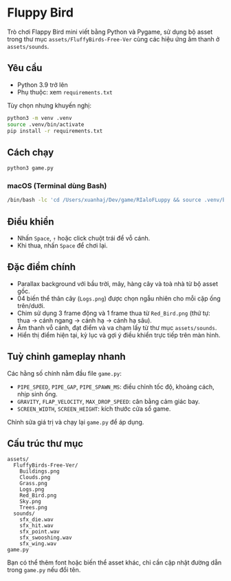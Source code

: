 # Fluppy Bird

Trò chơi Flappy Bird mini viết bằng Python và Pygame, sử dụng bộ asset trong thư mục `assets/FluffyBirds-Free-Ver` cùng các hiệu ứng âm thanh ở `assets/sounds`.

## Yêu cầu

- Python 3.9 trở lên
- Phụ thuộc: xem `requirements.txt`

Tùy chọn nhưng khuyến nghị:

```bash
python3 -m venv .venv
source .venv/bin/activate
pip install -r requirements.txt
```

## Cách chạy

```bash
python3 game.py
```

### macOS (Terminal dùng Bash)

```bash
/bin/bash -lc 'cd /Users/xuanhaj/Dev/game/RIaloFLuppy && source .venv/bin/activate && python3 game.py'
```

## Điều khiển

- Nhấn `Space`, `↑` hoặc click chuột trái để vỗ cánh.
- Khi thua, nhấn `Space` để chơi lại.

## Đặc điểm chính

- Parallax background với bầu trời, mây, hàng cây và toà nhà từ bộ asset gốc.
- 04 biến thể thân cây (`Logs.png`) được chọn ngẫu nhiên cho mỗi cặp ống trên/dưới.
- Chim sử dụng 3 frame động và 1 frame thua từ `Red_Bird.png` (thứ tự: thua → cánh ngang → cánh hạ → cánh hạ sâu).
- Âm thanh vỗ cánh, đạt điểm và va chạm lấy từ thư mục `assets/sounds`.
- Hiển thị điểm hiện tại, kỷ lục và gợi ý điều khiển trực tiếp trên màn hình.

## Tuỳ chỉnh gameplay nhanh

Các hằng số chính nằm đầu file `game.py`:

- `PIPE_SPEED`, `PIPE_GAP`, `PIPE_SPAWN_MS`: điều chỉnh tốc độ, khoảng cách, nhịp sinh ống.
- `GRAVITY`, `FLAP_VELOCITY`, `MAX_DROP_SPEED`: cân bằng cảm giác bay.
- `SCREEN_WIDTH`, `SCREEN_HEIGHT`: kích thước cửa sổ game.

Chỉnh sửa giá trị và chạy lại `game.py` để áp dụng.

## Cấu trúc thư mục

```
assets/
  FluffyBirds-Free-Ver/
    Buildings.png
    Clouds.png
    Grass.png
    Logs.png
    Red_Bird.png
    Sky.png
    Trees.png
  sounds/
    sfx_die.wav
    sfx_hit.wav
    sfx_point.wav
    sfx_swooshing.wav
    sfx_wing.wav
game.py
```

Bạn có thể thêm font hoặc biến thể asset khác, chỉ cần cập nhật đường dẫn trong `game.py` nếu đổi tên.
